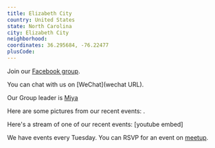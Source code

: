 ```yaml
---
title: Elizabeth City
country: United States
state: North Carolina
city: Elizabeth City
neighborhood: 
coordinates: 36.295684, -76.22477
plusCode:
---
```

Join our [Facebook group](https://www.facebook.com/groups/free.code.camp.Elizabeth.City).

You can chat with us on [WeChat](wechat URL).

Our Group leader is [Miya](freecodecamp.org/miya)

Here are some pictures from our recent events:
![]().

Here's a stream of one of our recent events:
[youtube embed]

We have events every Tuesday. You can RSVP for an event on [meetup](meetupurl).
